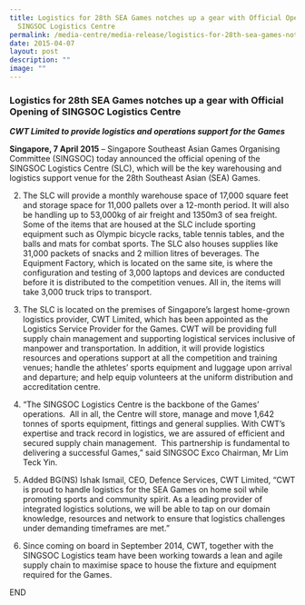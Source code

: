 ```yaml
---
title: Logistics for 28th SEA Games notches up a gear with Official Opening of
  SINGSOC Logistics Centre
permalink: /media-centre/media-release/logistics-for-28th-sea-games-notches-up-a-gear-with-official-opening-of/
date: 2015-04-07
layout: post
description: ""
image: ""
---
```

### **Logistics for 28th SEA Games notches up a gear with Official Opening of SINGSOC Logistics Centre**
**_CWT Limited to provide logistics and operations support for the Games_**

**Singapore, 7 April 2015** – Singapore Southeast Asian Games Organising Committee (SINGSOC) today announced the official opening of the SINGSOC Logistics Centre (SLC), which will be the key warehousing and logistics support venue for the 28th Southeast Asian (SEA) Games.

2. The SLC will provide a monthly warehouse space of 17,000 square feet and storage space for 11,000 pallets over a 12-month period. It will also be handling up to 53,000kg of air freight and 1350m3 of sea freight. Some of the items that are housed at the SLC include sporting equipment such as Olympic bicycle racks, table tennis tables, and the balls and mats for combat sports. The SLC also houses supplies like 31,000 packets of snacks and 2 million litres of beverages. The Equipment Factory, which is located on the same site, is where the configuration and testing of 3,000 laptops and devices are conducted before it is distributed to the competition venues. All in, the items will take 3,000 truck trips to transport.

3. The SLC is located on the premises of Singapore’s largest home-grown logistics provider, CWT Limited, which has been appointed as the Logistics Service Provider for the Games. CWT will be providing full supply chain management and supporting logistical services inclusive of manpower and transportation. In addition, it will provide logistics resources and operations support at all the competition and training venues; handle the athletes’ sports equipment and luggage upon arrival and departure; and help equip volunteers at the uniform distribution and accreditation centre.

4. “The SINGSOC Logistics Centre is the backbone of the Games’ operations.  All in all, the Centre will store, manage and move 1,642 tonnes of sports equipment, fittings and general supplies. With CWT’s expertise and track record in logistics, we are assured of efficient and secured supply chain management.  This partnership is fundamental to delivering a successful Games,” said SINGSOC Exco Chairman, Mr Lim Teck Yin.

5. Added BG(NS) Ishak Ismail, CEO, Defence Services, CWT Limited, “CWT is proud to handle logistics for the SEA Games on home soil while promoting sports and community spirit. As a leading provider of integrated logistics solutions, we will be able to tap on our domain knowledge, resources and network to ensure that logistics challenges under demanding timeframes are met.”

6. Since coming on board in September 2014, CWT, together with the SINGSOC Logistics team have been working towards a lean and agile supply chain to maximise space to house the fixture and equipment required for the Games.

END